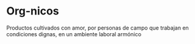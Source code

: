 # Org-nicos
Productos cultivados con amor, por personas de campo que trabajan en condiciones dignas, en un ambiente laboral armónico
